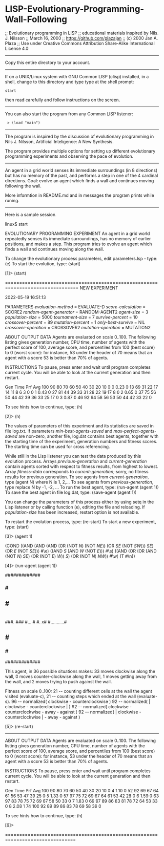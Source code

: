 # LISP-Evolutionary-Programming-Wall-Following

;; Evolutionary programming in LISP
;; educational materials inspired by Nils. J. Nilsson
;; March 16, 2000
;; https://github.com/plazajan
;; (c) 2000 Jan A. Plaza
;; Use under Creative Commons Attribution Share-Alike International License 4.0

-------------------------------------------------------------------------------

Copy this entire directory to your account.

- - - - - - - - - - - - - - - - - - - - - - - - - - - - - - - - - - - - - - - -

If on a UNIX/Linux system with GNU Common LISP (clisp) installed,
in a shell, change to this directory and type type at the shell prompt:

	start

then read carefully and follow instructions on the screen.

- - - - - - - - - - - - - - - - - - - - - - - - - - - - - - - - - - - - - - - -

You can also start the program from any Common LISP listener:

     > (load "main")

-------------------------------------------------------------------------------

The program is inspired by the discussion of evolutionary programming in
Nils J. Nilsson, Artificial Inteligence: A New Synthesis.

The program provides multiple options for setting up different evolutionary
programming experiments and observing the pace of evolution.

-------------------------------------------------------------------------------

An agent in a grid world senses its immediate surroundings (in 8 directions)
but has no memory of the past,
and performs a step in one of the 4 cardinal directions.
Goal: evolve an agent which finds a wall and continues moving
following the wall.

More informtion in README.md and in messages the program prints while runing.

-------------------------------------------------------------------------------

Here is a sample session.

linux$ start

   EVOLUTIONARY PROGRAMMING EXPERIMENT
   An agent in a grid world repeatedly senses its immediate surroundings,
   has no memory of earlier positions, and makes a step. This program tries to 
   evolve an agent which finds a wall and continues moving along the wall.


  To change the evolutionary process parameters, edit parameters.lsp - type: (e)
  To start the evolution, type: (start)

[1]> (start)

================================================================================
NEW EXPERIMENT

2022-05-19 16:51:13

PARAMETERS
*evaluation-method* = EVALUATE-D
*score-calculation* = SCORE2
*random-agent-generator* = RANDOM-AGENT2
*agent-size* = 3
*population-size* = 5000
*tournament-size* = 7
*survive-percent* = 10
*crossover-percent* = 89
*mutation-percent* = 1
*only-best-survive* = NIL
*crossover-operation* = CROSSOVER2
*mutation-operation* = MUTATION2

   ABOUT OUTPUT DATA
   Agents are evaluated on scale 0..100. The following listing gives 
   generation number, CPU time, number of agents with the perfect score of 100,
   average score, and percentiles from 100 (best score) to 0 (worst score):
   for instance, 53 under the header of 70 means that 
   an agent with a score 53 is better than 70% of agents. 

   INSTRUCTIONS
   To pause, press enter and wait until program completes current cycle.
   You will be able to look at the current generation and then restart.

 Gen    Time  Prf Avg   100  90  80  70  60  50  40  30  20  10   0
   0    0.23    0  13    69  31  22  17  14  11   8   6   3   0   0
   1    0.43    0  27    81  44  39  33  31  28  22  19  17   8   0
   2    0.65    0  37    75  56  50  44  42  39  36  33  25  17   0
   3    0.87    0  46    92  64  58  56  53  50  44  42  33  22   0


To see hints how to continue, type: (h)

[2]> (h)

The values of parameters of this experiment and its statistics are saved 
in file log.txt. If parameters *min-best-agents-saved* and 
*max-perfect-agents-saved* are non-zero, another file, log.dat contains best 
agents, together with the starting time of the experiment, generation numbers 
and fitness scores. The starting time can be used for cross referencing.

While still in the Lisp listener you can test the data produced by this 
evolution process. Arrays *previous-generation* and *current-generation* 
contain agents sorted with respect to fitness results, from highest to lowest. 
Array *fitness-data* corresponds to *current-generation*;
sorry, no fitness results for previous generation. 
To see agents from *current-generation*, type (agent N) where N is 1, 2,...
To see agents from *previous-generation*, type replace N by -1, -2, ...
To run the best agent, type:  (run-agent (agent 1))
To save the best agent in file log.dat, type: (save-agent (agent 1))

You can change the parameters of this process either by using setq in the Lisp
listener or by calling function (e), editing the file and reloading.
If *population-size* has been increased, restart option is not available.

To restart the evolution process, type: (re-start)
To start a new experiment, type: (start)

[3]> (agent 1)

(COND
 ((AND (AND (AND (OR (NOT *N*) (NOT *NE*)) (OR *SE* (NOT *SW*))) *SE*)
   (OR *E* (NOT *SE*)))
  #\e)
 ((AND *S* (AND *W* (NOT *E*))) #\s)
 ((AND (OR (OR (AND (NOT *N*) *SE*) (OR (NOT *E*) *W*)) *S*)
   (OR (NOT *N*) *NW*))
  #\w)
 (T #\n))
 
[4]> (run-agent (agent 1))

#############
###   #   ###
##    #    ##
#           #
#           #
#           #
###.      ###
#...        #
#.         x#
#...........#
##    #    ##
###   #   ###
#############

This agent, in 36 possible situations makes:
33 moves clockwise along the wall,
 0 moves counter-clockwise along the wall,
 1 moves getting away from the wall, and
 2 moves trying to push against the wall.

Fitness on scale 0..100: 
 21 -- counting different cells at the wall the agent visited (evaluate-c),
 21 -- counting steps which ended at the wall (evaluate-s).
 96 -- normalized( clockwise - counterclockwise )
 92 -- normalized( | clockwise - counterclockwise | )
 92 -- normalized( clockwise - counterclockwise - away - against )
 92 -- normalized( | clockwise - counterclockwise | - away - against )

[5]> (re-start)

--------------------------------------------------------------------------------

   ABOUT OUTPUT DATA
   Agents are evaluated on scale 0..100. The following listing gives 
   generation number, CPU time, number of agents with the perfect score of 100,
   average score, and percentiles from 100 (best score) to 0 (worst score):
   for instance, 53 under the header of 70 means that 
   an agent with a score 53 is better than 70% of agents. 

   INSTRUCTIONS
   To pause, press enter and wait until program completes current cycle.
   You will be able to look at the current generation and then restart.

 Gen    Time  Prf Avg   100  90  80  70  60  50  40  30  20  10   0
   4    1.10    0  52    92  69  67  64  61  56  53  47  39  25   0
   5    1.33    0  57    97  75  72  69  67  64  61  53  42  28   0
   6    1.59    0  63    97  83  78  75  72  69  67  58  50  33   0
   7    1.83    0  69    97  89  86  83  81  78  72  64  53  33   0
   8    2.08    1  74   100  92  89  89  86  83  78  69  58  39   0


To see hints how to continue, type: (h)

[6]> 




===============================================================================


